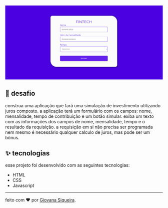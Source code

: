 ![image](assets/fintech.png)

## 🌈 desafio

construa uma aplicação que fará uma simulação de investimento utilizando juros composto. a aplicação terá um formulário com os campos: nome, mensalidade, tempo de contribuição e um botão simular. exiba um texto com as informações dos campos de nome, mensalidade, tempo e o resultado da requisição. a requisição em si não precisa ser programada nem mesmo é necessário qualquer calculo de juros, mas pode ser um bônus. 

## ✨ tecnologias

esse projeto foi desenvolvido com as seguintes tecnologias:

- HTML
- CSS
- Javascript

---

feito com ❤️ por [Giovana Siqueira](https://www.linkedin.com/in/giovana--siqueira/).
